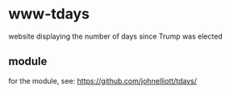 # www-tdays

website displaying the number of days since Trump was elected

## module
for the module, see: https://github.com/johnelliott/tdays/
